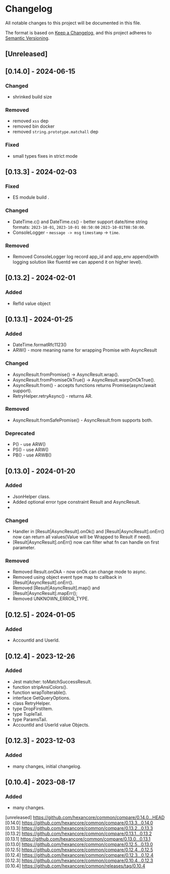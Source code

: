 # Changelog
All notable changes to this project will be documented in this file.

The format is based on [Keep a Changelog](https://keepachangelog.com/en/1.0.0/),
and this project adheres to [Semantic Versioning](https://semver.org/spec/v2.0.0.html).

## [Unreleased]

## [0.14.0] - 2024-06-15

### Changed

- shrinked build size

### Removed

- removed `xss` dep
- removed bin docker
- removed `string.prototype.matchall` dep

### Fixed 

- small types fixes in strict mode

## [0.13.3] - 2024-02-03

### Fixed

- ES module build .

### Changed

- DateTime.c() and DateTime.cs() - better support date/time string formats: `2023-10-01`, `2023-10-01 08:50:00` `2023-10-01T08:50:00`.
- ConsoleLogger - `message -> msg` `timestamp` -> `time`.

### Removed

- Removed ConsoleLogger log record app_id and app_env append(with logging solution like fluentd we can append it on higher level).

## [0.13.2] - 2024-02-01

### Added

- RefId value object

## [0.13.1] - 2024-01-25

### Added 

- DateTime.formatRfc1123()
- ARW() - more meaning name for wrapping Promise with AsyncResult 

### Changed

- AsyncResult.fromPromise() -> AsyncResult.wrap().
- AsyncResult.fromPromiseOkTrue() -> AsyncResult.warpOnOkTrue().
- AsyncResult.from() - accepts functions returns Promise(async/await support).
- RetryHelper.retryAsync() - returns AR.

### Removed 

- AsyncResult.fromSafePromise() - AsyncResult.from supports both.

### Deprecated

- P() - use ARW()
- PS() - use ARW()
- PB() - use ARWB()

## [0.13.0] - 2024-01-20

### Added

- JsonHelper class.
- Added optional error type constraint Result and AsyncResult.
- 
### Changed

- Handler in [Result|AsyncResult].onOk() and [Result|AsyncResult].onErr() now can return all values(Value will be Wrapped to Result if need).
- [Result|AsyncResult].onErr() now can filter what fn can handle on first parameter. 

### Removed
- Removed Result.onOkA - now onOk can change mode to async.
- Removed using object event type map to callback in [Result|AsyncResult].onErr().
- Removed [Result|AsyncResult].map() and [Result|AsyncResult].mapErr();
- Removed UNKNOWN_ERROR_TYPE.

## [0.12.5] - 2024-01-05

### Added

- AccountId and UserId.

## [0.12.4] - 2023-12-26

### Added

- Jest matcher: toMatchSuccessResult.
- function stripAnsiColors().
- function wrapToIterable().
- interface GetQueryOptions.
- class RetryHelper. 
- type DropFirstItem.
- type TupleTail.
- type ParamsTail.
- AccountId and UserId value Objects.

## [0.12.3] - 2023-12-03

### Added

- many changes, initial changelog.

## [0.10.4] - 2023-08-17

### Added

- many changes.

[unreleased] https://github.com/hexancore/common/compare/0.14.0...HEAD   
[0.14.0] https://github.com/hexancore/common/compare/0.13.3...0.14.0   
[0.13.3] https://github.com/hexancore/common/compare/0.13.2...0.13.3   
[0.13.2] https://github.com/hexancore/common/compare/0.13.1...0.13.2   
[0.13.1] https://github.com/hexancore/common/compare/0.13.0...0.13.1   
[0.13.0] https://github.com/hexancore/common/compare/0.12.5...0.13.0   
[0.12.5] https://github.com/hexancore/common/compare/0.12.4...0.12.5   
[0.12.4] https://github.com/hexancore/common/compare/0.12.3...0.12.4  
[0.12.3] https://github.com/hexancore/common/compare/0.10.4...0.12.3   
[0.10.4] https://github.com/hexancore/common/releases/tag/0.10.4      
